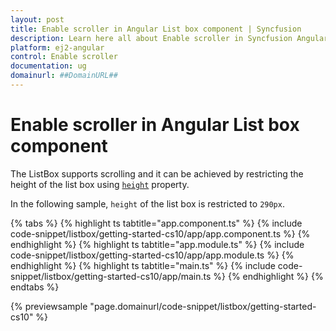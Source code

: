 ```yaml
---
layout: post
title: Enable scroller in Angular List box component | Syncfusion
description: Learn here all about Enable scroller in Syncfusion Angular List box component of Syncfusion Essential JS 2 and more.
platform: ej2-angular
control: Enable scroller 
documentation: ug
domainurl: ##DomainURL##
---
```


# Enable scroller in Angular List box component

The ListBox supports scrolling and it can be achieved by restricting the height of the list box using [`height`](https://ej2.syncfusion.com/angular/documentation/api/list-box/#height) property.

In the following sample, `height` of the list box is restricted to `290px`.

{% tabs %}
{% highlight ts tabtitle="app.component.ts" %}
{% include code-snippet/listbox/getting-started-cs10/app/app.component.ts %}
{% endhighlight %}
{% highlight ts tabtitle="app.module.ts" %}
{% include code-snippet/listbox/getting-started-cs10/app/app.module.ts %}
{% endhighlight %}
{% highlight ts tabtitle="main.ts" %}
{% include code-snippet/listbox/getting-started-cs10/app/main.ts %}
{% endhighlight %}
{% endtabs %}
  
{% previewsample "page.domainurl/code-snippet/listbox/getting-started-cs10" %}
